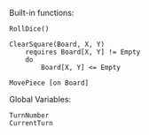 Built-in functions:

```
RollDice()

ClearSquare(Board, X, Y)
    requires Board[X, Y] != Empty
    do
        Board[X, Y] <= Empty

MovePiece [on Board]
```

Global Variables:

```
TurnNumber
CurrentTurn
```